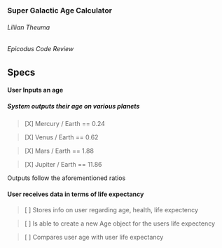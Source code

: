 ### Super Galactic Age Calculator

###### Lillian Theuma
###### Epicodus Code Review

## Specs

#### User Inputs an age
##### System outputs their age on various planets

> [X] Mercury / Earth == 0.24

> [X] Venus / Earth == 0.62

> [X] Mars / Earth == 1.88

> [X] Jupiter / Earth == 11.86

Outputs follow the aforementioned ratios

#### User receives data in terms of life expectancy

> [ ] Stores info on user regarding age, health, life expectency

> [ ] Is able to create a new Age object for the users life expectency

> [ ] Compares user age with user life expectancy
